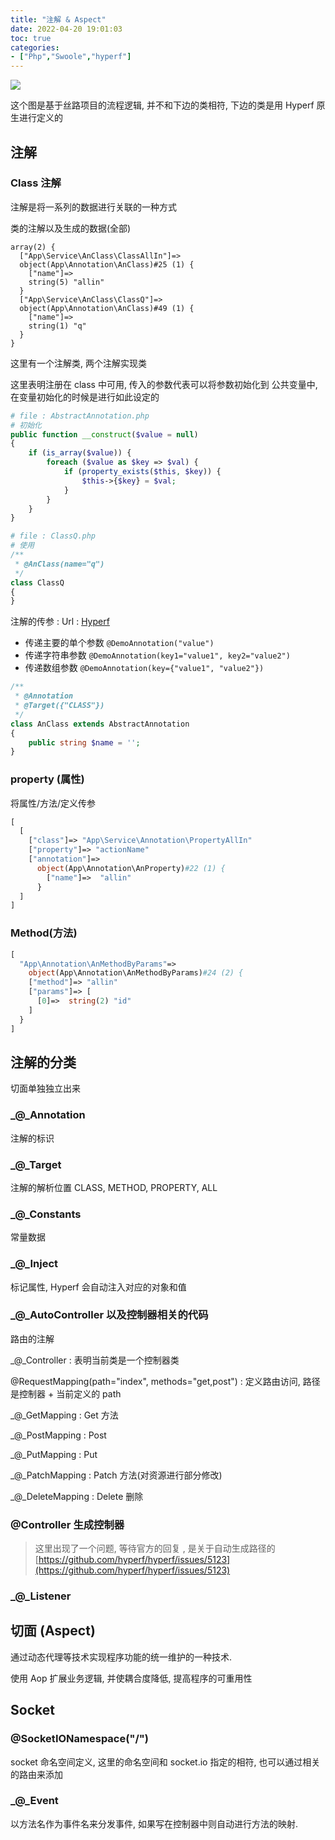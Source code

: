 ```yaml
---
title: "注解 & Aspect"
date: 2022-04-20 19:01:03
toc: true
categories:
- ["Php","Swoole","hyperf"]
---
```


![](https://file.wulicode.com/note/2021/11-11/15-49-27263.png#id=uQ3MY&originHeight=743&originWidth=1099&originalType=binary&ratio=1&rotation=0&showTitle=false&status=done&style=none&title=)

这个图是基于丝路项目的流程逻辑, 并不和下边的类相符, 下边的类是用 Hyperf 原生进行定义的




## 注解

### Class 注解
注解是将一系列的数据进行关联的一种方式

类的注解以及生成的数据(全部)
```
array(2) {
  ["App\Service\AnClass\ClassAllIn"]=>
  object(App\Annotation\AnClass)#25 (1) {
    ["name"]=>
    string(5) "allin"
  }
  ["App\Service\AnClass\ClassQ"]=>
  object(App\Annotation\AnClass)#49 (1) {
    ["name"]=>
    string(1) "q"
  }
}
```
这里有一个注解类, 两个注解实现类

这里表明注册在 class 中可用, 传入的参数代表可以将参数初始化到 公共变量中, 在变量初始化的时候是进行如此设定的
```php
# file : AbstractAnnotation.php
# 初始化
public function __construct($value = null)
{
    if (is_array($value)) {
        foreach ($value as $key => $val) {
            if (property_exists($this, $key)) {
                $this->{$key} = $val;
            }
        }
    }
}
```
```php
# file : ClassQ.php
# 使用
/**
 * @AnClass(name="q")
 */
class ClassQ
{
}
```
注解的传参 : Url : [Hyperf](https://hyperf.wiki/2.2/#/zh-cn/annotation?id=%E6%B3%A8%E8%A7%A3%E5%8F%82%E6%95%B0%E4%BC%A0%E9%80%92)

- 传递主要的单个参数 `@DemoAnnotation("value")`
- 传递字符串参数 `@DemoAnnotation(key1="value1", key2="value2")`
- 传递数组参数 `@DemoAnnotation(key={"value1", "value2"})`
```php
/**
 * @Annotation
 * @Target({"CLASS"})
 */
class AnClass extends AbstractAnnotation
{
    public string $name = '';
}
```

### property (属性)
将属性/方法/定义传参
```php
[
  [
    ["class"]=> "App\Service\Annotation\PropertyAllIn"
    ["property"]=> "actionName"
    ["annotation"]=>
      object(App\Annotation\AnProperty)#22 (1) {
        ["name"]=>  "allin"
      }
  ]
]
```

### Method(方法)
```php
[
  "App\Annotation\AnMethodByParams"=>
    object(App\Annotation\AnMethodByParams)#24 (2) {
    ["method"]=> "allin"
    ["params"]=> [
      [0]=>  string(2) "id"
    ]
  }
]
```

## 注解的分类
切面单独独立出来

### _@_Annotation 
注解的标识

### _@_Target 
注解的解析位置 CLASS, METHOD, PROPERTY, ALL

### _@_Constants 
常量数据

### _@_Inject 
标记属性, Hyperf 会自动注入对应的对象和值

### _@_AutoController  以及控制器相关的代码 
路由的注解

_@_Controller  : 表明当前类是一个控制器类 

@RequestMapping(path="index", methods="get,post") : 定义路由访问, 路径是控制器 + 当前定义的 path

_@_GetMapping  : Get 方法 

_@_PostMapping  : Post 

_@_PutMapping  : Put 

_@_PatchMapping  : Patch 方法(对资源进行部分修改) 

_@_DeleteMapping  : Delete 删除 

### @Controller 生成控制器
> 这里出现了一个问题, 等待官方的回复 , 是关于自动生成路径的
> [https://github.com/hyperf/hyperf/issues/5123](https://github.com/hyperf/hyperf/issues/5123)


### _@_Listener 

## 切面 (Aspect)
通过动态代理等技术实现程序功能的统一维护的一种技术.

使用 Aop 扩展业务逻辑, 并使耦合度降低, 提高程序的可重用性

## Socket

### @SocketIONamespace("/")
socket 命名空间定义, 这里的命名空间和 socket.io 指定的相符, 也可以通过相关的路由来添加

### _@_Event
以方法名作为事件名来分发事件, 如果写在控制器中则自动进行方法的映射.

